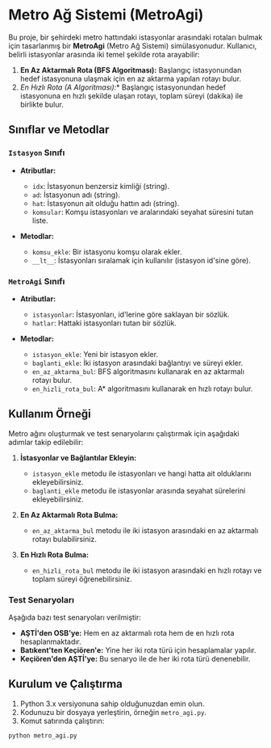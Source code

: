 # Metro Ağ Sistemi (MetroAgi)

Bu proje, bir şehirdeki metro hattındaki istasyonlar arasındaki rotaları bulmak için tasarlanmış bir **MetroAgi** (Metro Ağ Sistemi) simülasyonudur. Kullanıcı, belirli istasyonlar arasında iki temel şekilde rota arayabilir:

1. **En Az Aktarmalı Rota (BFS Algoritması):** Başlangıç istasyonundan hedef istasyonuna ulaşmak için en az aktarma yapılan rotayı bulur.
2. **En Hızlı Rota (A* Algoritması):** Başlangıç istasyonundan hedef istasyonuna en hızlı şekilde ulaşan rotayı, toplam süreyi (dakika) ile birlikte bulur.

## Sınıflar ve Metodlar

### `Istasyon` Sınıfı

- **Atributlar:**
  - `idx`: İstasyonun benzersiz kimliği (string).
  - `ad`: İstasyonun adı (string).
  - `hat`: İstasyonun ait olduğu hattın adı (string).
  - `komsular`: Komşu istasyonları ve aralarındaki seyahat süresini tutan liste.

- **Metodlar:**
  - `komsu_ekle`: Bir istasyonu komşu olarak ekler.
  - `__lt__`: İstasyonları sıralamak için kullanılır (istasyon id'sine göre).

### `MetroAgi` Sınıfı

- **Atributlar:**
  - `istasyonlar`: İstasyonları, id'lerine göre saklayan bir sözlük.
  - `hatlar`: Hattaki istasyonları tutan bir sözlük.

- **Metodlar:**
  - `istasyon_ekle`: Yeni bir istasyon ekler.
  - `baglanti_ekle`: İki istasyon arasındaki bağlantıyı ve süreyi ekler.
  - `en_az_aktarma_bul`: BFS algoritmasını kullanarak en az aktarmalı rotayı bulur.
  - `en_hizli_rota_bul`: A* algoritmasını kullanarak en hızlı rotayı bulur.

## Kullanım Örneği

Metro ağını oluşturmak ve test senaryolarını çalıştırmak için aşağıdaki adımlar takip edilebilir:

1. **İstasyonlar ve Bağlantılar Ekleyin:**
   - `istasyon_ekle` metodu ile istasyonları ve hangi hatta ait olduklarını ekleyebilirsiniz.
   - `baglanti_ekle` metodu ile istasyonlar arasında seyahat sürelerini ekleyebilirsiniz.

2. **En Az Aktarmalı Rota Bulma:**
   - `en_az_aktarma_bul` metodu ile iki istasyon arasındaki en az aktarmalı rotayı bulabilirsiniz.

3. **En Hızlı Rota Bulma:**
   - `en_hizli_rota_bul` metodu ile iki istasyon arasındaki en hızlı rotayı ve toplam süreyi öğrenebilirsiniz.

### Test Senaryoları

Aşağıda bazı test senaryoları verilmiştir:

- **AŞTİ'den OSB'ye:** Hem en az aktarmalı rota hem de en hızlı rota hesaplanmaktadır.
- **Batıkent'ten Keçiören'e:** Yine her iki rota türü için hesaplamalar yapılır.
- **Keçiören'den AŞTİ'ye:** Bu senaryo ile de her iki rota türü denenebilir.

## Kurulum ve Çalıştırma

1. Python 3.x versiyonuna sahip olduğunuzdan emin olun.
2. Kodunuzu bir dosyaya yerleştirin, örneğin `metro_agi.py`.
3. Komut satırında çalıştırın:

```bash
python metro_agi.py

